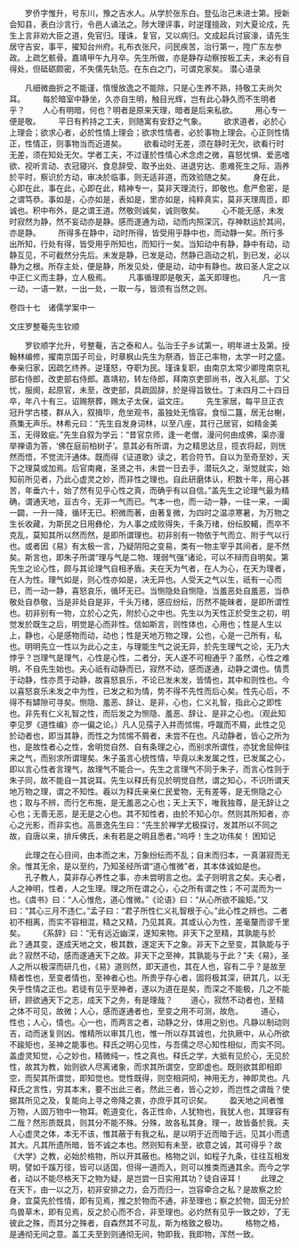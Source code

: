 <!-- { "loadSidebar": true } -->
　　罗侨字惟升，号东川，豫之吉水人。从学於张东白。登弘治己未进士第。授新会知县，表白沙言行，令邑人诵法之。陟大理评事，时逆瑾擅政，刘大夏论戍，先生上言非劝大臣之道，免官归。瑾诛，复官，又以病归。文成起兵讨宸濠，请先生居守吉安，事平，擢知台州府。礼布衣张尺，问民疾苦，治行第一，陞广东左参政。上疏乞骸骨。嘉靖甲午九月卒。先生所做，亦是静存动察按板工夫，未必有自得处，但砥砺颇密，不失儒先轨范。在东白之门，可谓克家矣。
潜心语录

　　凡细微曲折之不能谨，惰慢放逸之不能除，只是心生养不熟，持敬工夫尚欠耳。
　　每於暗室中静坐，久亦自生明，触目光辉，岂有此心静久而不生明者乎？
　　人心有明暗，何也？明者是原来天理，暗者是后来私欲。
　　用心专一便是敬。
　　平日有矜持之工夫，则随寓有安舒之气象。
　　欲求道者，必於心上理会；欲求心者，必於性情上理会；欲求性情者，必於事物上理会。心正则性情正，性情正，则事物当而近道矣。
　　欲看动时无差，须在静时无欠，欲看行时无差，须在知处无欠。学者工夫，不过谨於性情心术念虑之微，喜怒忧惧、爱恶嗜欲、视听言动、衣冠寝兴、食息辞受、取予出处、进退穷达、患难死生之际，涵养於平时，察识於方动，审决於临事，则无适非道，而效验随之矣。
　　身在此，心即在此，事在此，心即在此，精神专一，莫非天理流行，即敬也。愈严愈密，是之谓笃恭。事如是，心亦如是，表如是，里亦如是，纯粹真实，莫非天理周匝，即诚也。积中布外，是之谓王道。然敬则诚矣，诚则敬矣。
　　心不能无感，未发时寂然为静，然不妄动亦是静。感而遂通为动，动而内照深沉，存神默运於其间，亦是静。
　　所得多在静中，动时所得，皆受用乎静中也，而动静一矣。所行多出所知，行处有得，皆受用乎所知也，而知行一矣。当知动中有静，静中有动，动静互见，不可截然分先后。未发是静，已发是动，然静已涵动之机，到已发，必以静为之根。所存主处，便是静，所发见处，便是动，动中有静也。故曰圣人定之以中正仁义而主静，立人极焉。
　　凡事循理即是敬天，盖天即理也。
　　凡一言一动，一语一默，一出一处，一取一与，皆须有当然之则。



卷四十七　诸儒学案中一

文庄罗整菴先生钦顺

　　罗钦顺字允升，号整菴，吉之泰和人。弘治壬子乡试第一，明年进士及第。授翰林编修，擢南京国子司业，时章枫山先生为祭酒，皆正己率物，太学一时之盛。奉亲归家，因疏乞终养。逆瑾怒，夺职为民。瑾诛复职，由南京太常少卿陞南京礼部右侍郎，改吏部右侍郎。嘉靖初，转左侍郎，拜南京吏部尚书，改入礼部。丁父忧，服阕，起原官，未至，改吏部，具疏固辞，於是得旨致仕。丁未四月二十四日卒，年八十有三。诏赐祭葬，赐太子太保，谥文庄。
　　先生家居，每平旦正衣冠升学古楼，群从入，叙揖毕，危坐观书，虽独处无惰容。食恒二簋，居无台榭，燕集无声乐。林希元曰：“先生自发身词林，以至八座，其行己居官，如精金美玉，无得致疵。”先生自叙为学云：“昔官京师，逢一老僧，漫问何由成佛，渠亦漫举禅语为答，‘佛在庭前柏树子’。意其必有所谓，为之精思达旦，揽衣将起，则恍然而悟，不觉流汗通体。既而得《证道歌》读之，若合符节。自以为至奇至妙，天下之理莫或加焉。后官南雍，圣贤之书，未尝一日去手，潜玩久之，渐觉就实，始知前所见者，乃此心虚灵之妙，而非性之理也。自此研磨体认，积数十年，用心甚苦，年垂六十，始了然有见乎心性之真，而确乎有以自信。”盖先生之论理气最为精确，谓通天地，亘古今，无非一气而已。气本一也，而一动一静，一往一来，一阖一闢，一升一降，循环无已。积微而著，由著复微，为四时之温凉寒暑，为万物之生长收藏，为斯民之日用彝伦，为人事之成败得失，千条万绪，纷纭胶轕，而卒不克乱，莫知其所以然而然，是即所谓理也。初非别有一物依于气而立、附于气以行也。或者因《易》有太极一言，乃疑阴阳之变易，类有一物主宰乎其间者，是不然矣。斯言也，即朱子所谓“理与气是二物、理弱气强”诸论，可以不辩而自明矣。第先生之论心性，颇与其论理气自相矛盾。夫在天为气者，在人为心，在天为理者，在人为性。理气如是，则心性亦如是，决无异也。人受天之气以生，祇有一心而已，而一动一静，喜怒哀乐，循环无已。当恻隐处自恻隐，当羞恶处自羞恶，当恭敬处自恭敬，当是非处自是非，千头万绪，感应纷纭，历然不能昧者，是即所谓性也。初非别有一物，立於心之先，附於心之中也。先生以为天性正於受生之初，明觉发於既生之后，明觉是心而非性。信如斯言，则性体也，心用也；性是人生以上，静也，心是感物而动，动也；性是天地万物之理，公也，心是一己所有，私也。明明先立一性以为此心之主，与理能生气之说无异，於先生理气之论，无乃大悖乎？岂理气是理气，心性是心性，二者分，天人遂不可相通乎？虽然，心性之难明，不自先生始也。夫心祇有动静而已，寂然不动，感而遂通，动静之谓也。情贯于动静，性亦贯于动静，故喜怒哀乐，不论已发未发，皆情也，其中和则性也。今以喜怒哀乐未发之中为性，已发之和为情，势不得不先性而后心矣。性先心后，不得不有罅隙可寻矣。恻隐、羞恶、辞让、是非，心也，仁义礼智，指此心之即性也。非先有仁义礼智之性，而后发之为恻隐、羞恶、辞让、是非之心也。（观此知李见罗《道性编》亦一偏之论。）凡人见孺子入井而怵惕，呼蹴而不屑，此性之见於动者也，即当其静，而性之为怵惕不屑者，未尝不在也。凡动静者，皆心之所为也，是故性者心之性，舍明觉自然、自有条理之心，而别求所谓性，亦犹舍屈伸往来之气，而别求所谓理矣。朱子虽言心统性情，毕竟以未发属之性，已发属之心，即以言心性者言理气，故理气不能合一。先生之言理气不同于朱子，而言心性则于朱子同，故不能自一其说耳。先生以释氏有见於明觉自然，谓之知心，不识所谓天地万物之理，谓之不知性。羲以为释氏亲亲仁民爱物，无有差等，是无恻隐之心也；取与不辨，而行乞布施，是无羞恶之心也；天上天下，唯我独尊，是无辞让之心也；无善无恶，是无是之心也。其不知性者，由於不知心尔。然则其所知者，亦心之光影，而非实也。高景逸先生曰：“先生於禅学尤极探讨，发其所以不同之故，自唐以来，排斥佛氏，未有若是之明且悉者。”呜呼！生之功伟矣！
困知记

　　此理之在心目间，由本而之末，万象纷纭而不乱；自末而归本，一真湛寂而无余。惟其无余，是以至约，乃知圣经所谓“道心惟微”者，其本体诚如是也。
　　孔子教人，莫非存心养性之事，亦未尝明言之也。孟子则明言之矣。夫心者，人之神明，性者，人之生理。理之所在谓之心，心之所有谓之性；不可混而为一也。《虞书》曰：“人心惟危，道心惟微。”《论语》曰：“从心所欲不踰矩。”又曰：“其心三月不违仁。”孟子曰：“君子所性仁义礼智根于心。”此心性之辨也。二者初不相离，而实不容相混，精之又精，乃见其真。其或认心为性，差毫釐而谬千里矣。
　　《系辞》曰：“无有远近幽深，遂知来物。非天下之至精，其孰能与於此？通其变，遂成天地之文，极其数，遂定天下之象。非天下之至变，其孰能与于此？寂然不动，感而遂通天下之故。非天下之至神，其孰能与于此？”夫《易》，圣人之所以极深而研几也，《易》道则然，即天道也，其在人也，容有二乎？是故至精者性也，至变者情也，至神者心也。所贵乎存心者，固将极其深，研其几，以无失乎性情之正也。若徒有见乎至神者，遂以为道在是矣，而深之不能极，几之不能研，顾欲通天下之志，成天下之务，有是理哉？
　　道心，寂然不动者也，至精之体不可见，故微；人心，感而遂通者也，至变之用不可测，故危。
　　道心，性也；人心，情也。心一也，而两言之者，动静之分，体用之别也。凡静以制动则吉，动而迷复则凶。惟精所以审其几也，惟一所以存其诚也，允执厥中，从心所欲不踰矩也，圣神之能事也。释氏之明心见性，与吾儒之尽心知性相似，而实不同。盖虚灵知觉，心之妙也，精微纯一，性之真也。释氏之学，大抵有见於心，无见於性，故其为教，始则欲人尽离诸象，而求其所谓空，空即虚也。既则欲其即相即空，而契其所谓觉，即知觉也。觉性既得，则空相洞彻，神用无方，神即灵也。凡释氏之言性，穷其本末，要不出此三者。然此三者，皆心之妙，而岂性之谓哉？使据其所见之及，复能向上寻之帝降之衷，亦庶乎其可识矣。
　　盈天地之间者惟万物，人固万物中一物耳。乾道变化，各正性命，人犹物也，我犹人也，其理容有二哉？然形质既具，则其分不能不殊。分殊，故各私其身。理一，故皆备於我。夫人心虚灵之体，本无不该，惟其蔽于有我之私，是以明于近而暗于远，见其小而遗其大。凡其所遗所暗，皆不诚之本也。然则知有未至，欲意之诚，其可得乎？故《大学》之教，必始於格物，所以开其蔽也。格物之训，如程子九条，往往互相发明，譬如千蹊万径，皆可以适国，但得一道而入，则可以推类而通其余。而今之学者，动以不能尽格天下之物为疑，是岂尝一日实用其功？徒自诬耳！
　　此理之在天下，由一以之万，初非安排之力，会万而归一，岂容牵合之私？是故察之於身，宜莫先於性情，即有见焉，推之於物而不通，非至理也；察之於物，固无分於鸟兽草木，即有见焉，反之於心而不合，非至理也。必灼然有见乎一致之妙，了无彼此之殊，而其分之殊者，自森然其不可乱，斯为格致之极功。
　　格物之格，是通彻无间之意。盖工夫至到则通彻无间，物即我，我即物，浑然一致。
